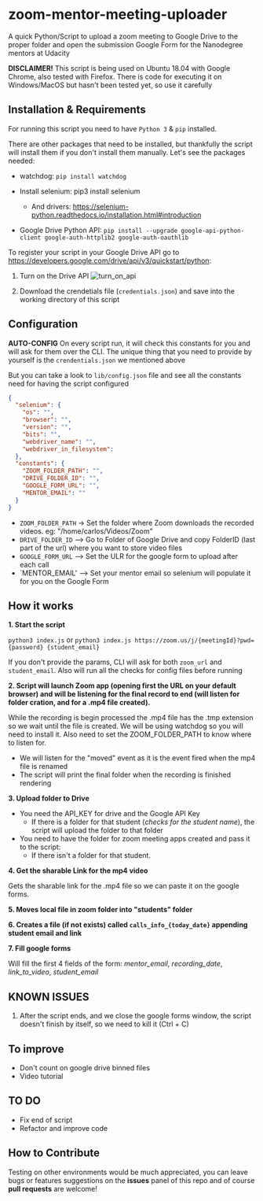 # zoom-mentor-meeting-uploader

A quick Python/Script to upload a zoom meeting to Google Drive to the proper folder and open the submission Google Form for the Nanodegree mentors at Udacity

**DISCLAIMER!** This script is being used on Ubuntu 18.04 with Google Chrome, also tested with Firefox. There is code for executing it on Windows/MacOS but hasn't been tested yet, so use it carefully

## Installation & Requirements

For running this script you need to have `Python 3` & `pip` installed.

There are other packages that need to be installed, but thankfully the script will install them if you don't install them manually. Let's see the packages needed:

- watchdog:
  `pip install watchdog`

- Install selenium: pip3 install selenium

  - And drivers: https://selenium-python.readthedocs.io/installation.html#introduction

- Google Drive Python API:
  `pip install --upgrade google-api-python-client google-auth-httplib2 google-auth-oauthlib`

To register your script in your Google Drive API go to https://developers.google.com/drive/api/v3/quickstart/python:

1.  Turn on the Drive API
    ![turn_on_api]("./img/1_google_drive.png")

2.  Download the crendetials file (`credentials.json`) and save into the working directory of this script

## Configuration

**AUTO-CONFIG** On every script run, it will check this constants for you and will ask for them over the CLI.
The unique thing that you need to provide by yourself is the `crendentials.json` we mentioned above

But you can take a look to `lib/config.json` file and see all the constants need for having the script configured

```json
{
  "selenium": {
    "os": "",
    "browser": "",
    "version": "",
    "bits": "",
    "webdriver_name": "",
    "webdriver_in_filesystem":
  },
  "constants": {
    "ZOOM_FOLDER_PATH": "",
    "DRIVE_FOLDER_ID": "",
    "GOOGLE_FORM_URL": "",
    "MENTOR_EMAIL": ""
  }
}

```

- `ZOOM_FOLDER_PATH` -> Set the folder where Zoom downloads the recorded videos. eg: "/home/carlos/Videos/Zoom"
- `DRIVE_FOLDER_ID` --> Go to Folder of Google Drive and copy FolderID (last part of the url) where you want to store video files
- `GOOGLE_FORM_URL` --> Set the ULR for the google form to upload after each call
- `MENTOR_EMAIL' --> Set your mentor email so selenium will populate it for you on the Google Form

## How it works

**1. Start the script**

`python3 index.js`
or
`python3 index.js https://zoom.us/j/{meetingId}?pwd={password} {student_email}`

If you don't provide the params, CLI will ask for both `zoom_url` and `student_email`.
Also will run all the checks for config files before running

**2. Script will launch Zoom app (opening first the URL on your default browser) and will be listening for the final record to end (will listen for folder cration, and for a .mp4 file created).**

While the recording is begin processed the .mp4 file has the .tmp extension so we wait until the file is created.
We will be using watchdog so you will need to install it.
Also need to set the ZOOM_FOLDER_PATH to know where to listen for.

- We will listen for the "moved" event as it is the event fired when the mp4 file is renamed
- The script will print the final folder when the recording is finished rendering

**3. Upload folder to Drive**

- You need the API_KEY for drive and the Google API Key
  - If there is a folder for that student (_checks for the student name_), the script will upload the folder to that folder
- You need to have the folder for zoom meeting apps created and pass it to the script:
  - If there isn't a folder for that student.

**4. Get the sharable Link for the mp4 video**

Gets the sharable link for the .mp4 file so we can paste it on the google forms.

**5. Moves local file in zoom folder into "students" folder**

**6. Creates a file (if not exists) called `calls_info_{today_date}` appending student email and link**

**7. Fill google forms**

Will fill the first 4 fields of the form: _mentor_email_, _recording_date_, _link_to_video_, _student_email_

## KNOWN ISSUES

1. After the script ends, and we close the google forms window, the script doesn't finish by itself, so we need to kill it (Ctrl + C)

## To improve

- Don't count on google drive binned files
- Video tutorial

## TO DO

- Fix end of script
- Refactor and improve code

## How to Contribute

Testing on other environments would be much appreciated, you can leave bugs or features suggestions on the **issues** panel of this repo and of course **pull requests** are welcome!
